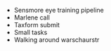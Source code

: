 - Sensmore eye training pipeline
- Marlene call
- Taxform submit
- Small tasks
- Walking around warschaurstr